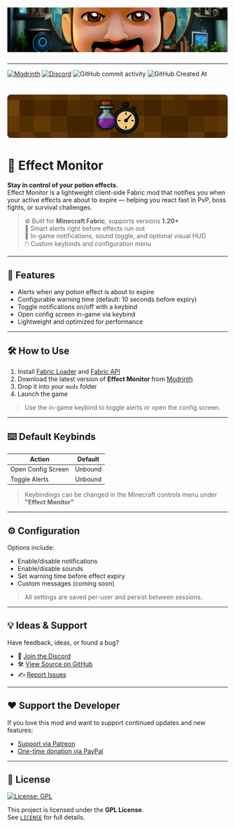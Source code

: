 # ![Shantek Banner](/.github/assets/Banner.png)

---


[![Modrinth](https://img.shields.io/badge/Modrinth-Effect%20Monitor-green?logo=modrinth)](https://modrinth.com/mod/effect-monitor)
[![Discord](https://img.shields.io/discord/628396916639793152?color=%237289da&label=discord)](https://shantek.co/discord)
![GitHub commit activity](https://img.shields.io/github/commit-activity/m/shantek/EffectMonitor)
![GitHub Created At](https://img.shields.io/github/created-at/shantek/EffectMonitor)

# ![Effect Monitor](/.github/assets/EffectMonitor.png)
# 🧪 Effect Monitor

**Stay in control of your potion effects.**  
Effect Monitor is a lightweight client-side Fabric mod that notifies you when your active effects are about to expire — helping you react fast in PvP, boss fights, or survival challenges.

> ⚙️ Built for **Minecraft Fabric**, supports versions **1.20+**  
> 🔔 Smart alerts right before effects run out  
> 💬 In-game notifications, sound toggle, and optional visual HUD  
> 🖱️ Custom keybinds and configuration menu

---

## 🚀 Features

- Alerts when any potion effect is about to expire
- Configurable warning time (default: 10 seconds before expiry)
- Toggle notifications on/off with a keybind
- Open config screen in-game via keybind
- Lightweight and optimized for performance

---

## 🛠️ How to Use

1. Install [Fabric Loader](https://fabricmc.net/) and [Fabric API](https://modrinth.com/mod/fabric-api)
2. Download the latest version of **Effect Monitor** from [Modrinth](https://modrinth.com/mod/effect-monitor)
3. Drop it into your `mods` folder
4. Launch the game

> Use the in-game keybind to toggle alerts or open the config screen.

---

## ⌨️ Default Keybinds

| Action | Default |
|--------|---------|
| Open Config Screen | Unbound |
| Toggle Alerts | Unbound |

> Keybindings can be changed in the Minecraft controls menu under **"Effect Monitor"**

---

## ⚙️ Configuration

Options include:

- Enable/disable notifications
- Enable/disable sounds
- Set warning time before effect expiry
- Custom messages (coming soon)

> All settings are saved per-user and persist between sessions.

---

## 💡 Ideas & Support

Have feedback, ideas, or found a bug?

- 💬 [Join the Discord](https://shantek.co/discord)
- 🛠️ [View Source on GitHub](https://github.com/shantek/effect-monitor)
- ✍️ [Report Issues](https://github.com/shantek/effect-monitor/issues)

---

## ❤️ Support the Developer

If you love this mod and want to support continued updates and new features:

- [Support via Patreon](https://shantek.co/patreon)
- [One-time donation via PayPal](https://www.paypal.com/donate/?hosted_button_id=9N3RCSJF6PYPU)

---

## 📄 License

[![License: GPL](https://img.shields.io/badge/license-GPL-blue.svg)](LICENSE)

This project is licensed under the **GPL License**.  
See [`LICENSE`](LICENSE) for full details.
